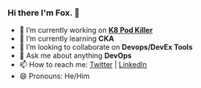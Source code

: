 ### Hi there I'm Fox. 👋

- 🔭 I’m currently working on [**K8 Pod Killer**](https://github.com/masterxavierfox/kubernetes-pod-killer)
- 🌱 I’m currently learning **CKA**
- 👯 I’m looking to collaborate on **Devops/DevEx Tools**
- 💬 Ask me about anything **DevOps**
- 📫 How to reach me:  [Twitter](https://twitter.com/Xavierwere) | [LinkedIn](https://www.linkedin.com/in/xavierwere/)
- 😄 Pronouns: He/Him
<!-- ⚡ Fun fact: -->
<!-- 🤔 I’m looking for help with ... -->
